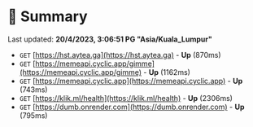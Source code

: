 # 📖 Summary
Last updated: **20/4/2023, 3:06:51 PG "Asia/Kuala_Lumpur"**

- `GET` [https://hst.aytea.ga](https://hst.aytea.ga) - **Up** (870ms)
- `GET` [https://memeapi.cyclic.app/gimme](https://memeapi.cyclic.app/gimme) - **Up** (1162ms)
- `GET` [https://memeapi.cyclic.app](https://memeapi.cyclic.app) - **Up** (743ms)
- `GET` [https://klik.ml/health](https://klik.ml/health) - **Up** (2306ms)
- `GET` [https://dumb.onrender.com](https://dumb.onrender.com) - **Up** (795ms)
